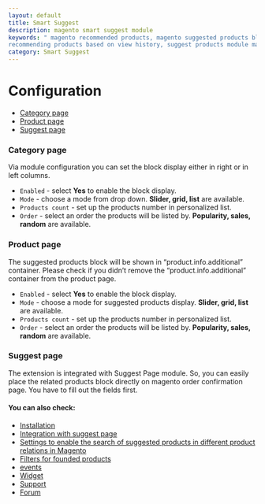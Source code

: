 ```yaml
---
layout: default
title: Smart Suggest
description: magento smart suggest module
keywords: " magento recommended products, magento suggested products block,
recommending products based on view history, suggest products module magento "
category: Smart Suggest
---
```


# Configuration

-	[Category page](#category-page)
-	[Product page](#product-page)
-	[Suggest page](#suggest-page)

### Category page

Via module configuration you can set the block display either in right or in left columns.

-	`Enabled` - select **Yes** to enable the block display.
-	`Mode` - choose a mode from drop down. **Slider, grid, list** are available.
-	`Products count` - set up the products number in personalized list.
-	`Order` - select an order the products will be listed by. **Popularity, sales, random** are available.	

### Product page

The suggested products block will be shown in “product.info.additional” container. Please check if you didn’t remove the “product.info.additional” container from the product page.

-	`Enabled` - select **Yes** to enable the block display.
-	`Mode` - choose a mode for suggested products display. **Slider, grid, list** are available.
-	`Products count` - set up the products number in personalized list.
-	`Order` - select an order the products will be listed by. **Popularity, sales, random** are available.

### Suggest page

The extension is integrated with Suggest Page module. So, you can easily place the related products block directly on magento order confirmation page. You have to fill out the fields first.

#### You can also check:

*   [Installation](../installation/)
*   [Integration with suggest page](../integration-with-suggest-page/)
*	[Settings to enable the search of suggested products in different product relations in Magento](../magento-product-relations/)
*   [Filters for founded products](../filters-for-founded-products/)
*   [events](../events/)
*   [Widget](../widget/)
*   [Support](https://swissuplabs.com/contacts/)
*   [Forum](https://swissuplabs.com/magento-forum/)